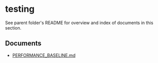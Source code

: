 # testing

See parent folder's README for overview and index of documents in this section.

## Documents

- [PERFORMANCE_BASELINE.md](./PERFORMANCE_BASELINE.md)
